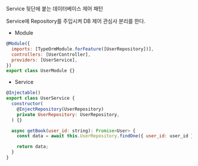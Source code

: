 Service 뒷단에 붙는 데이터베이스 제어 패턴

Service에 Repository를 주입시켜 DB 제어 관심사 분리를 한다.

- Module

```js
@Module({
  imports: [TypeOrmModule.forFeature([UserRepository])],
  controllers: [UserController],
  providers: [UserService],
})
export class UserModule {}
```

- Service

```js
@Injectable()
export class UserService {
  constructor(
    @InjectRepository(UserRepository)
    private UserRepository: UserRepository,
  ) {}

  async getBook(user_id: string): Promise<User> {
    const data = await this.UserRepository.findOne({ user_id: user_id });

    return data;
  }
}
```
